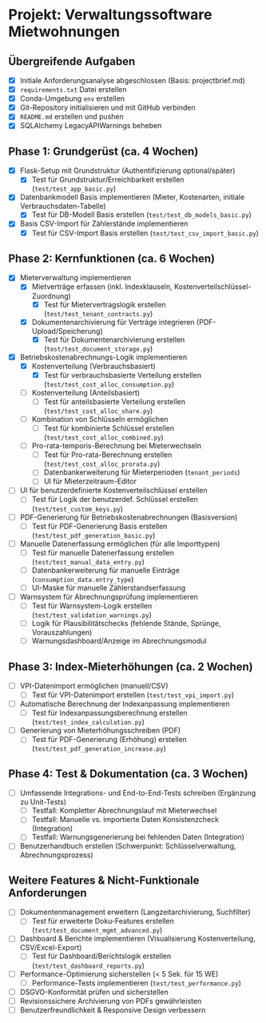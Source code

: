 # Projekt: Verwaltungssoftware Mietwohnungen

## Übergreifende Aufgaben
- [X] Initiale Anforderungsanalyse abgeschlossen (Basis: projectbrief.md)
- [X] `requirements.txt` Datei erstellen
- [X] Conda-Umgebung `env` erstellen
- [X] Git-Repository initialisieren und mit GitHub verbinden
- [X] `README.md` erstellen und pushen
- [X] SQLAlchemy LegacyAPIWarnings beheben

## Phase 1: Grundgerüst (ca. 4 Wochen)
- [X] Flask-Setup mit Grundstruktur (Authentifizierung optional/später)
  - [X] Test für Grundstruktur/Erreichbarkeit erstellen (`test/test_app_basic.py`)
- [X] Datenbankmodell Basis implementieren (Mieter, Kostenarten, initiale Verbrauchsdaten-Tabelle)
  - [X] Test für DB-Modell Basis erstellen (`test/test_db_models_basic.py`)
- [X] Basis CSV-Import für Zählerstände implementieren
  - [X] Test für CSV-Import Basis erstellen (`test/test_csv_import_basic.py`)

## Phase 2: Kernfunktionen (ca. 6 Wochen)
- [X] Mieterverwaltung implementieren
  - [X] Mietverträge erfassen (inkl. Indexklauseln, Kostenverteilschlüssel-Zuordnung)
    - [X] Test für Mietervertragslogik erstellen (`test/test_tenant_contracts.py`)
  - [X] Dokumentenarchivierung für Verträge integrieren (PDF-Upload/Speicherung)
    - [X] Test für Dokumentenarchivierung erstellen (`test/test_document_storage.py`)
- [X] Betriebskostenabrechnungs-Logik implementieren
  - [X] Kostenverteilung (Verbrauchsbasiert)
    - [X] Test für verbrauchsbasierte Verteilung erstellen (`test/test_cost_alloc_consumption.py`)
  - [ ] Kostenverteilung (Anteilsbasiert)
    - [ ] Test für anteilsbasierte Verteilung erstellen (`test/test_cost_alloc_share.py`)
  - [ ] Kombination von Schlüsseln ermöglichen
    - [ ] Test für kombinierte Schlüssel erstellen (`test/test_cost_alloc_combined.py`)
  - [ ] Pro-rata-temporis-Berechnung bei Mieterwechseln
    - [ ] Test für Pro-rata-Berechnung erstellen (`test/test_cost_alloc_prorata.py`)
    - [ ] Datenbankerweiterung für Mieterperioden (`tenant_periods`)
    - [ ] UI für Mieterzeitraum-Editor
- [ ] UI für benutzerdefinierte Kostenverteilschlüssel erstellen
  - [ ] Test für Logik der benutzerdef. Schlüssel erstellen (`test/test_custom_keys.py`)
- [ ] PDF-Generierung für Betriebskostenabrechnungen (Basisversion)
  - [ ] Test für PDF-Generierung Basis erstellen (`test/test_pdf_generation_basic.py`)
- [ ] Manuelle Datenerfassung ermöglichen (für alle Importtypen)
  - [ ] Test für manuelle Datenerfassung erstellen (`test/test_manual_data_entry.py`)
  - [ ] Datenbankerweiterung für manuelle Einträge (`consumption_data.entry_type`)
  - [ ] UI-Maske für manuelle Zählerstandserfassung
- [ ] Warnsystem für Abrechnungsprüfung implementieren
  - [ ] Test für Warnsystem-Logik erstellen (`test/test_validation_warnings.py`)
  - [ ] Logik für Plausibilitätschecks (fehlende Stände, Sprünge, Vorauszahlungen)
  - [ ] Warnungsdashboard/Anzeige im Abrechnungsmodul

## Phase 3: Index-Mieterhöhungen (ca. 2 Wochen)
- [ ] VPI-Datenimport ermöglichen (manuell/CSV)
  - [ ] Test für VPI-Datenimport erstellen (`test/test_vpi_import.py`)
- [ ] Automatische Berechnung der Indexanpassung implementieren
  - [ ] Test für Indexanpassungsberechnung erstellen (`test/test_index_calculation.py`)
- [ ] Generierung von Mieterhöhungsschreiben (PDF)
  - [ ] Test für PDF-Generierung (Erhöhung) erstellen (`test/test_pdf_generation_increase.py`)

## Phase 4: Test & Dokumentation (ca. 3 Wochen)
- [ ] Umfassende Integrations- und End-to-End-Tests schreiben (Ergänzung zu Unit-Tests)
  - [ ] Testfall: Kompletter Abrechnungslauf mit Mieterwechsel
  - [ ] Testfall: Manuelle vs. importierte Daten Konsistenzcheck (Integration)
  - [ ] Testfall: Warnungsgenerierung bei fehlenden Daten (Integration)
- [ ] Benutzerhandbuch erstellen (Schwerpunkt: Schlüsselverwaltung, Abrechnungsprozess)

## Weitere Features & Nicht-Funktionale Anforderungen
- [ ] Dokumentenmanagement erweitern (Langzeitarchivierung, Suchfilter)
  - [ ] Test für erweiterte Doku-Features erstellen (`test/test_document_mgmt_advanced.py`)
- [ ] Dashboard & Berichte implementieren (Visualisierung Kostenverteilung, CSV/Excel-Export)
  - [ ] Test für Dashboard/Berichtslogik erstellen (`test/test_dashboard_reports.py`)
- [ ] Performance-Optimierung sicherstellen (< 5 Sek. für 15 WE)
  - [ ] Performance-Tests implementieren (`test/test_performance.py`)
- [ ] DSGVO-Konformität prüfen und sicherstellen
- [ ] Revisionssichere Archivierung von PDFs gewährleisten
- [ ] Benutzerfreundlichkeit & Responsive Design verbessern 